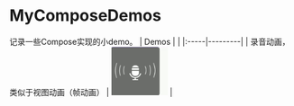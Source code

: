 # MyComposeDemos
记录一些Compose实现的小demo。
| Demos | |
|:-----|---------|
| 录音动画，类似于视图动画（帧动画） | <img src="screenshot/voice_anim.gif" width="100" alt="voice demo"> |
